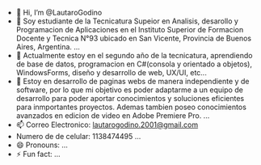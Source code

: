 - 👋 Hi, I’m @LautaroGodino
- 👀 Soy estudiante de la Tecnicatura Supeior en Analisis, desarollo y Programacion de Aplicaciones en el Instituto Superior de Formacion Docente y Tecnica N°93 ubicado en San Vicente, Provincia de Buenos Aires, Argentina. ...
- 🌱 Actualmente estoy en el segundo año de la tecnicatura, aprendiendo de base de datos, programacion en C#(consola y orientado a objetos), WindowsForms, diseño y desarrollo de web, UX/UI, etc...
- 💞️ Estoy en desarrollo de paginas webs de manera independiente y de software, por lo que mi objetivo es poder adaptarme a un equipo de desarrollo para poder aportar conocimientos y soluciones eficientes para inmportantes proyectos. Ademas tambien poseo conocimientos avanzados en edicion de video en Adobe Premiere Pro. ...
- 📫 Correo Electronico: lautarogodino.2001@gmail.com
- Numero de de celular: 1138474495 ...
- 😄 Pronouns: ...
- ⚡ Fun fact: ...
